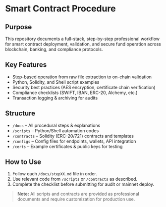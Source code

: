 # Smart Contract Procedure

## Purpose
This repository documents a full-stack, step-by-step professional workflow for smart contract deployment, validation, and secure fund operation across blockchain, banking, and compliance protocols.

## Key Features
- Step-based operation from raw file extraction to on-chain validation
- Python, Solidity, and Shell script examples
- Security best practices (AES encryption, certificate chain verification)
- Compliance checklists (SWIFT, IBAN, ERC-20, Alchemy, etc.)
- Transaction logging & archiving for audits

## Structure
- `/docs` – All procedural steps & explanations
- `/scripts` – Python/Shell automation codes
- `/contracts` – Solidity (ERC-20/721) contracts and templates
- `/configs` – Config files for endpoints, wallets, API integration
- `/certs` – Example certificates & public keys for testing

## How to Use
1. Follow each `/docs/stepXX.md` file in order.
2. Use relevant code from `/scripts` or `/contracts` as described.
3. Complete the checklist before submitting for audit or mainnet deploy.

> **Note:** All scripts and contracts are provided as professional documents and require customization for production use.
